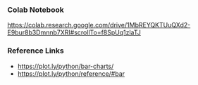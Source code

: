 ### Colab Notebook
https://colab.research.google.com/drive/1MbREYQKTUuQXd2-E9bur8b3Dmnnb7XRI#scrollTo=f8SpUq1zlaTJ

### Reference Links
* https://plot.ly/python/bar-charts/ 
* https://plot.ly/python/reference/#bar
